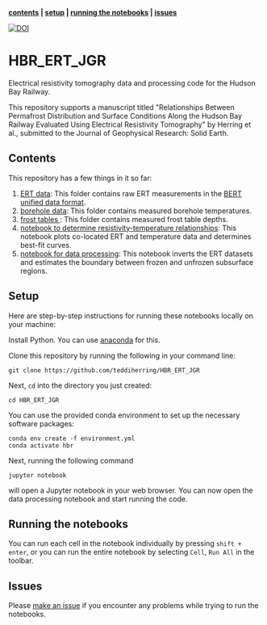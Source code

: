 **[contents](#Contents) | [setup](#Setup) | [running the notebooks](#running-the-notebooks) | [issues](#issues)**

[![DOI](https://zenodo.org/badge/DOI/10.5281/zenodo.14921240.svg)](https://doi.org/10.5281/zenodo.14921240)

# HBR_ERT_JGR
Electrical resistivity tomography data and processing code for the Hudson Bay Railway. 

This repository supports a manuscript titled "Relationships Between Permafrost Distribution and Surface Conditions Along the Hudson Bay Railway Evaluated Using Electrical Resistivity Tomography" by Herring et al., submitted to the Journal of Geophysical Research: Solid Earth.

## Contents

This repository has a few things in it so far:


1. [ERT data](./formatted%20ert%20data): This folder contains raw ERT measurements in the [BERT unified data format](http://resistivity.net/bert/data_format.html).
2. [borehole data](./borehole%20data): This folder contains measured borehole temperatures.
3. [frost tables ](./frost%20tables): This folder contains measured frost table depths.
4. [notebook to determine resistivity-temperature relationships](./generate_rho_T_curves.ipynb): This notebook plots co-located ERT and temperature data and determines best-fit curves.
5. [notebook for data processing](./invert_ert_data.ipynb): This notebook inverts the ERT datasets and estimates the boundary between frozen and unfrozen subsurface regions.
 
## Setup

Here are step-by-step instructions for running these notebooks locally on your machine:

Install Python. You can use [anaconda](https://www.anaconda.com/download/) for this.

Clone this repository by running the following in your command line:

```
git clone https://github.com/teddiherring/HBR_ERT_JGR
```

Next, `cd` into the directory you just created:

```
cd HBR_ERT_JGR
```

You can use the provided conda environment to set up the necessary software packages:

```
conda env create -f environment.yml
conda activate hbr
```

Next, running the following command

```
jupyter notebook
```

will open a Jupyter notebook in your web browser. You can now open the data processing notebook and start running the code.

## Running the notebooks

You can run each cell in the notebook individually by pressing  `shift + enter`, or you can run the entire notebook by selecting `Cell`, `Run All` in the toolbar.

## Issues

Please [make an issue](https://github.com/teddiherring/HBR_ERT/issues) if you encounter any problems while trying to run the notebooks.
